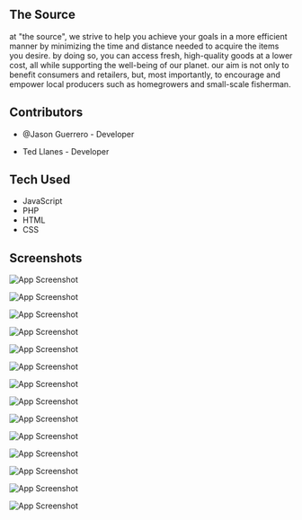 
## The Source

at "the source", we strive to help you achieve your goals in a more efficient manner by minimizing the time and distance needed to acquire the items you desire. by doing so, you can access fresh, high-quality goods at a lower cost, all while supporting the well-being of our planet. our aim is not only to benefit consumers and retailers, but, most importantly, to encourage and empower local producers such as homegrowers and small-scale fisherman.
## Contributors

- @Jason Guerrero - Developer

- Ted Llanes - Developer
## Tech Used 
- JavaScript
- PHP
- HTML
- CSS


## Screenshots

![App Screenshot](https://cdn.fbsbx.com/v/t59.2708-21/446106336_7173967829376404_3809941580614573871_n.gif?_nc_cat=108&ccb=1-7&_nc_sid=cf94fc&_nc_ohc=1uGRKnLN_TQQ7kNvgHFuwzX&_nc_ht=cdn.fbsbx.com&oh=03_Q7cD1QFD79I_Nx7JOsrAGwHPh6qjGUmyuHj9e2FSBSPKGvOM7A&oe=6657A8DD)

![App Screenshot](https://scontent.fmnl33-1.fna.fbcdn.net/v/t1.15752-9/441070985_2189701308096224_6786754695375607712_n.png?_nc_cat=100&ccb=1-7&_nc_sid=5f2048&_nc_ohc=pfM0y0MUZx4Q7kNvgFQdaUS&_nc_ht=scontent.fmnl33-1.fna&oh=03_Q7cD1QE4DNGeaD_1wfrPujgPI7vvbaoqET0GkqyL6xsihxLRSQ&oe=667D3DE8)

![App Screenshot](https://scontent.fmnl33-2.fna.fbcdn.net/v/t1.15752-9/441073582_1130756848156693_3595701881290428716_n.png?_nc_cat=104&ccb=1-7&_nc_sid=5f2048&_nc_ohc=dlA8RsNXOWAQ7kNvgHKVxd4&_nc_ht=scontent.fmnl33-2.fna&oh=03_Q7cD1QEbtA-D-SAtUz3Jei6RInTeBziQcX_fEC0H2X4MiYrHsg&oe=667D3F9A)

![App Screenshot](https://scontent.fmnl33-2.fna.fbcdn.net/v/t1.15752-9/441522087_407955975412988_4210034743305708128_n.png?_nc_cat=103&ccb=1-7&_nc_sid=5f2048&_nc_ohc=qsOfxNMa-gAQ7kNvgFmApE8&_nc_ht=scontent.fmnl33-2.fna&oh=03_Q7cD1QFLLJsQ1jR5nMziAS71itfSlzL85KlO92PhxBawofNTkA&oe=667D5052)

![App Screenshot](https://scontent.fmnl33-2.fna.fbcdn.net/v/t1.15752-9/438171726_2075461792840237_8721510051175070240_n.png?_nc_cat=103&ccb=1-7&_nc_sid=5f2048&_nc_ohc=WKgul1ESdw0Q7kNvgHI3nCp&_nc_ht=scontent.fmnl33-2.fna&oh=03_Q7cD1QGMQLjWvIOQc5_3yb8vIoIJDIIJn0IUXLGPg-qimK1R4g&oe=667D4003)

![App Screenshot](https://scontent.fmnl33-2.fna.fbcdn.net/v/t1.15752-9/441075291_318747731272646_1202431985224697331_n.png?_nc_cat=103&ccb=1-7&_nc_sid=5f2048&_nc_ohc=F6ET8uN7-0oQ7kNvgGYN3VW&_nc_ht=scontent.fmnl33-2.fna&oh=03_Q7cD1QEkyqk5QryUPtMRQMWcTnr9a8RNcdGMbVLU76BwPxDFnA&oe=667D47CB)

![App Screenshot](https://scontent.fmnl33-2.fna.fbcdn.net/v/t1.15752-9/438171779_3814739778849881_4370183869012462626_n.png?_nc_cat=103&ccb=1-7&_nc_sid=5f2048&_nc_ohc=8duWisW4olEQ7kNvgG3oaFg&_nc_ht=scontent.fmnl33-2.fna&oh=03_Q7cD1QEjnkA8fejME_k22hFasG9FQcEcekM9VdwAHnAoDO8pvQ&oe=667D5962)

![App Screenshot](https://scontent.fmnl33-1.fna.fbcdn.net/v/t1.15752-9/441568342_1005584940993279_3432223440527634288_n.png?_nc_cat=108&ccb=1-7&_nc_sid=5f2048&_nc_ohc=Gtiqz-cEovgQ7kNvgEbSRFt&_nc_ht=scontent.fmnl33-1.fna&oh=03_Q7cD1QH3ZBOfQvU6bDBk0-fixMcP33Uvg7kB07nQHy4EigwzwA&oe=667D6896)

![App Screenshot](https://scontent.fmnl33-2.fna.fbcdn.net/v/t1.15752-9/441012058_863209032311646_519660402041574470_n.png?_nc_cat=111&ccb=1-7&_nc_sid=5f2048&_nc_ohc=JEkAMlHuxbsQ7kNvgG6SzDx&_nc_ht=scontent.fmnl33-2.fna&oh=03_Q7cD1QGVPRJRDhfNSnJJOQD0kQK1AYORkZNqPc4ixubc20GFbg&oe=667D47E9)


![App Screenshot](https://scontent.fmnl33-1.fna.fbcdn.net/v/t1.15752-9/441453219_1535802894036127_3142797563407412981_n.png?_nc_cat=108&ccb=1-7&_nc_sid=5f2048&_nc_ohc=zFGrBXDmdk8Q7kNvgFyTjJk&_nc_ht=scontent.fmnl33-1.fna&oh=03_Q7cD1QHGOVvVSrrJFiLgoyAIxOjqDylFQ7aoGzsv2WS6Rfoteg&oe=667D406F)

![App Screenshot](https://scontent.fmnl33-6.fna.fbcdn.net/v/t1.15752-9/441081848_449313974463926_557536376447102286_n.png?_nc_cat=106&ccb=1-7&_nc_sid=5f2048&_nc_ohc=b5yYrFlmIHQQ7kNvgFPrmYm&_nc_ht=scontent.fmnl33-6.fna&oh=03_Q7cD1QGo8C_V_57h2oChvsnmgay7rOBYTm6d6tD7-KofD00inw&oe=667D41E4)

![App Screenshot](https://scontent.fmnl33-1.fna.fbcdn.net/v/t1.15752-9/442002502_1184623092556122_3088683312854409105_n.png?_nc_cat=100&ccb=1-7&_nc_sid=5f2048&_nc_ohc=kLGUDX_nK8gQ7kNvgFdy3CB&_nc_ht=scontent.fmnl33-1.fna&oh=03_Q7cD1QH7QC3LvZPENvialFQAi1eMmqslI4sSmQIAT-8hmYTmxA&oe=667D70E8)

![App Screenshot](https://cdn.fbsbx.com/v/t59.2708-21/445817078_427806270108202_5563315744567261940_n.gif?_nc_cat=104&ccb=1-7&_nc_sid=cf94fc&_nc_ohc=vqvPQMw9KLUQ7kNvgFUEGr0&_nc_ht=cdn.fbsbx.com&oh=03_Q7cD1QFIVn6UxQYy7uGH_-og6t-3ypHlpRQJrs72ULXqJ5rfQA&oe=6657B191)

![App Screenshot](https://cdn.fbsbx.com/v/t59.2708-21/445817078_427806270108202_5563315744567261940_n.gif?_nc_cat=104&ccb=1-7&_nc_sid=cf94fc&_nc_eui2=AeFNzorZxSsXzOKt3hn2A5IlV0zlH_qgg3FXTOUf-qCDcdiDGCuhzowN2V3wsyGgTeJxD__gnKwXYd2utwJHnh_H&_nc_ohc=d8M8siuf_7MQ7kNvgEu_tmp&_nc_ht=cdn.fbsbx.com&oh=03_Q7cD1QEALkdwqbXXIVDZXb21buX41myW0ECzdiuABOfuOXyVPA&oe=66607B91)

